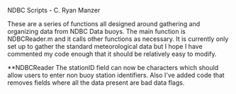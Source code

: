 NDBC Scripts - C. Ryan Manzer

These are a series of functions all designed around gathering and organizing data
from NDBC Data buoys.  The main function is NDBCReader.m and it calls other 
functions as necessary.  It is currently only set up to gather the standard
meteorological data but I hope I have commented my code enough that it should
be relatively easy to modify.

**NDBCReader   The stationID field can now be characters which should allow users to enter 
	       non buoy station identifiers.  Also I've added code that removes fields 
	       where all the data present are bad data flags.  
